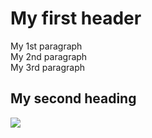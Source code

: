 <html>
<body>
<h1>My first header</h1>
<p1>My 1st paragraph</p1>
<br>
<p2>My 2nd paragraph</p2>
<br>
<p3>My 3rd paragraph</p3>
<br>
<h2>My second heading</h2>
<img src="../images/html5.png">
</body>
</html>

